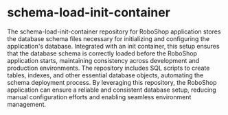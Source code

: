 # schema-load-init-container

The schema-load-init-container repository for RoboShop application stores the database schema files necessary for initializing
and configuring the application's database. Integrated with an init container, this setup ensures that the database schema is
correctly loaded before the RoboShop application starts, maintaining consistency across development and production environments.
The repository includes SQL scripts to create tables, indexes, and other essential database objects, automating the schema 
deployment process. By leveraging this repository, the RoboShop application can ensure a reliable and consistent database setup,
reducing manual configuration efforts and enabling seamless environment management.
